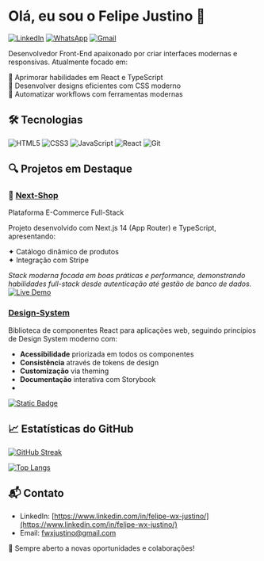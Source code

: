 # Olá, eu sou o Felipe Justino 👋

[![LinkedIn](https://img.shields.io/badge/LinkedIn-0077B5?style=for-the-badge&logo=linkedin&logoColor=white)](https://www.linkedin.com/in/felipe-wx-justino/)
[![WhatsApp](https://img.shields.io/badge/WhatsApp-25D366?style=for-the-badge&logo=whatsapp&logoColor=white)](https://wa.me/+5519974010506)
[![Gmail](https://img.shields.io/badge/Gmail-D14836?style=for-the-badge&logo=gmail&logoColor=white)](mailto:fwxjustino@gmail.com)

Desenvolvedor Front-End apaixonado por criar interfaces modernas e responsivas. Atualmente focado em:

🚀 Aprimorar habilidades em React e TypeScript  
🎨 Desenvolver designs eficientes com CSS moderno  
🔧 Automatizar workflows com ferramentas modernas

## 🛠 Tecnologias

![HTML5](https://img.shields.io/badge/HTML5-E34F26?style=for-the-badge&logo=html5&logoColor=white)
![CSS3](https://img.shields.io/badge/CSS3-1572B6?style=for-the-badge&logo=css3&logoColor=white)
![JavaScript](https://img.shields.io/badge/JavaScript-F7DF1E?style=for-the-badge&logo=javascript&logoColor=black)
![React](https://img.shields.io/badge/React-20232A?style=for-the-badge&logo=react&logoColor=61DAFB)
![Git](https://img.shields.io/badge/Git-F05032?style=for-the-badge&logo=git&logoColor=white)

## 🔍 Projetos em Destaque

### 🛒 [Next-Shop](https://github.com/feJustino/next-shop)
Plataforma E-Commerce Full-Stack

Projeto desenvolvido com Next.js 14 (App Router) e TypeScript, apresentando:

✦ Catálogo dinâmico de produtos  
✦ Integração com Stripe

_Stack moderna focada em boas práticas e performance, demonstrando habilidades full-stack desde autenticação até gestão de banco de dados._
[![Live Demo](https://img.shields.io/badge/LIVE_DEMO-000?style=for-the-badge&logo=vercel&logoColor=white)](next-shop-green.vercel.app)

### [Design-System](link-do-projeto)
Biblioteca de componentes React para aplicações web, seguindo princípios de Design System moderno com:

- **Acessibilidade** priorizada em todos os componentes
- **Consistência** através de tokens de design
- **Customização** via theming
- **Documentação** interativa com Storybook
- 
[![Static Badge](https://img.shields.io/badge/Live_Demo-blue?style=plastic&logo=github&labelColor=%232088FF)](https://fejustino.github.io/design-system/?path=/docs/home--docs)
## 📈 Estatísticas do GitHub

[![GitHub Streak](https://streak-stats.demolab.com?user=feJustino&theme=dark&exclude_days=Sun%2CSat)](https://git.io/streak-stats)

[![Top Langs](https://github-readme-stats.vercel.app/api/top-langs/?username=feJustino&layout=compact&theme=vision-friendly-dark)](https://github.com/feJustino)

## 📬 Contato

- LinkedIn: [https://www.linkedin.com/in/felipe-wx-justino/](https://www.linkedin.com/in/felipe-wx-justino/)
- Email: [fwxjustino@gmail.com](fwxjustino@gmail.com)

🌟 Sempre aberto a novas oportunidades e colaborações!
